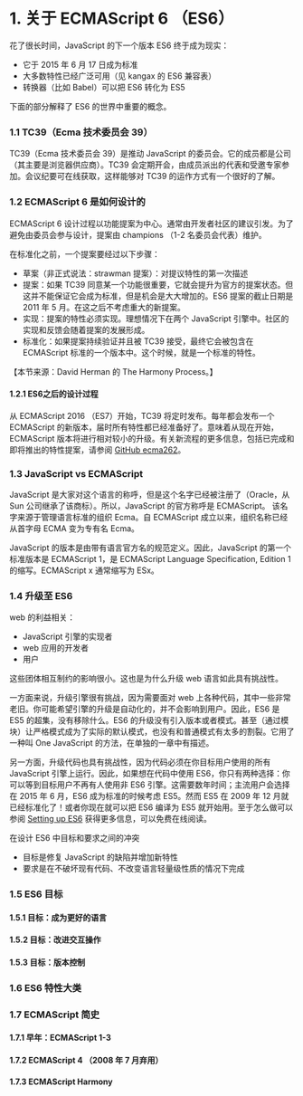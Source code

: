 # 1. 关于 ECMAScript 6 （ES6）

花了很长时间，JavaScript 的下一个版本 ES6 终于成为现实：

* 它于 2015 年 6 月 17 日成为标准
* 大多数特性已经广泛可用（见 kangax 的 ES6 兼容表）
* 转换器（比如 Babel）可以把 ES6 转化为 ES5

下面的部分解释了 ES6 的世界中重要的概念。

### 1.1 TC39（Ecma 技术委员会 39）

TC39（Ecma 技术委员会 39）是推动 JavaScript 的委员会。它的成员都是公司（其主要是浏览器供应商）。TC39 会定期开会，由成员派出的代表和受邀专家参加。会议纪要可在线获取，这样能够对 TC39 的运作方式有一个很好的了解。

### 1.2 ECMAScript 6 是如何设计的

ECMAScript 6 设计过程以功能提案为中心。通常由开发者社区的建议引发。为了避免由委员会参与设计，提案由 champions （1-2 名委员会代表）维护。

在标准化之前，一个提案要经过以下步骤：

* 草案（非正式说法：strawman 提案）：对提议特性的第一次描述
* 提案：如果 TC39 同意某一个功能很重要，它就会提升为官方的提案状态。但这并不能保证它会成为标准，但是机会是大大增加的。ES6 提案的截止日期是 2011 年 5 月。在这之后不考虑重大的新提案。
* 实现：提案的特性必须实现。理想情况下在两个 JavaScript 引擎中。社区的实现和反馈会随着提案的发展形成。
* 标准化：如果提案持续验证并且被 TC39 接受，最终它会被包含在 ECMAScript 标准的一个版本中。这个时候，就是一个标准的特性。

【本节来源：David Herman 的 The Harmony Process。】

#### 1.2.1 ES6之后的设计过程

从 ECMAScript 2016 （ES7）开始，TC39 将定时发布。每年都会发布一个 ECMAScript 的新版本，届时所有特性都已经准备好了。意味着从现在开始，ECMAScript 版本将进行相对较小的升级。有关新流程的更多信息，包括已完成和即将推出的特性提案，请参阅 [GitHub ecma262](https://github.com/tc39/ecma262)。

### 1.3 JavaScript vs ECMAScript

JavaScript 是大家对这个语言的称呼，但是这个名字已经被注册了（Oracle，从 Sun 公司继承了该商标）。所以，JavaScript 的官方称呼是 ECMAScript。 该名字来源于管理语言标准的组织 Ecma。自 ECMAScript 成立以来，组织名称已经从首字母 ECMA 变为专有名 Ecma。

JavaScript 的版本是由带有语言官方名的规范定义。因此，JavaScript 的第一个标准版本是 ECMAScript 1，是 ECMAScript Language Specification, Edition 1 的缩写。ECMAScript x 通常缩写为 ESx。&#x20;

### 1.4 升级至 ES6

web 的利益相关：

* JavaScript 引擎的实现者
* web 应用的开发者
* 用户

这些团体相互制约的影响很小。这也是为什么升级 web 语言如此具有挑战性。

一方面来说，升级引擎很有挑战，因为需要面对 web 上各种代码，其中一些非常老旧。你可能希望引擎的升级是自动化的，并不会影响到用户。因此，ES6 是 ES5 的超集，没有移除什么。ES6 的升级没有引入版本或者模式。甚至（通过模块）让严格模式成为了实际的默认模式，也没有和普通模式有太多的割裂。它用了一种叫 One JavaScript 的方法，在单独的一章中有描述。

另一方面，升级代码也具有挑战性，因为代码必须在你目标用户使用的所有 JavaScript 引擎上运行。因此，如果想在代码中使用 ES6，你只有两种选择：你可以等到目标用户不再有人使用非 ES6 引擎。这需要数年时间；主流用户会选择在 2015 年 6 月，ES6 成为标准的时候考虑 ES5。然而 ES5 在 2009 年 12 月就已经标准化了！或者你现在就可以把 ES6 编译为 ES5 就开始用。至于怎么做可以参阅 [Setting up ES6](https://leanpub.com/setting-up-es6) 获得更多信息，可以免费在线阅读。

在设计 ES6 中目标和要求之间的冲突

* 目标是修复 JavaScript 的缺陷并增加新特性
* 要求是在不破坏现有代码、不改变语言轻量级性质的情况下完成

### 1.5 ES6 目标

#### 1.5.1 目标：成为更好的语言

#### 1.5.2 目标：改进交互操作

#### 1.5.3 目标：版本控制

### 1.6 ES6 特性大类

### 1.7 ECMAScript 简史

#### 1.7.1 早年：ECMAScript 1-3

#### 1.7.2 ECMAScript 4 （2008 年 7 月弃用）

#### 1.7.3 ECMAScript Harmony

